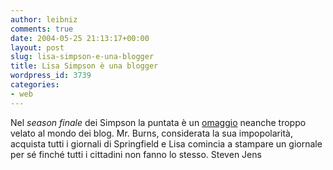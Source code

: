 ```yaml
---
author: leibniz
comments: true
date: 2004-05-25 21:13:17+00:00
layout: post
slug: lisa-simpson-e-una-blogger
title: Lisa Simpson è una blogger
wordpress_id: 3739
categories:
- web
---
```


Nel _season finale_ dei Simpson la puntata è un [omaggio](http://stevenjens.blogspot.com/2004_05_23_stevenjens_archive.html#108536107152245530) neanche troppo velato al mondo dei blog. Mr. Burns, considerata la sua impopolarità, acquista tutti i giornali di Springfield e Lisa comincia a stampare un giornale per sé finché tutti i cittadini non fanno lo stesso.
Steven Jens
